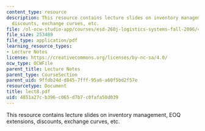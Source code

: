 ```yaml
---
content_type: resource
description: This resource contains lecture slides on inventory management, EOQ extensions,
  discounts, exchange curves, etc.
file: /ol-ocw-studio-app/courses/esd-260j-logistics-systems-fall-2006/4851a27cb396c065d7b7c0fafa50d039_lect8.pdf
file_size: 253489
file_type: application/pdf
learning_resource_types:
- Lecture Notes
license: https://creativecommons.org/licenses/by-nc-sa/4.0/
ocw_type: OCWFile
parent_title: Lecture Notes
parent_type: CourseSection
parent_uid: 9ffdb24d-d845-7fff-95a6-a60f5bd2f57e
resourcetype: Document
title: lect8.pdf
uid: 4851a27c-b396-c065-d7b7-c0fafa50d039
---
```

This resource contains lecture slides on inventory management, EOQ extensions, discounts, exchange curves, etc.